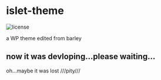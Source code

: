 # islet-theme
<span>
    <img src="https://img.shields.io/github/license/HelipengTony/tony.svg" alt="license">
</span>
<p>a WP theme edited from barley</p>

<h2>now it was devloping...please waiting...</h2>

oh...maybe it was lost
///pity///
